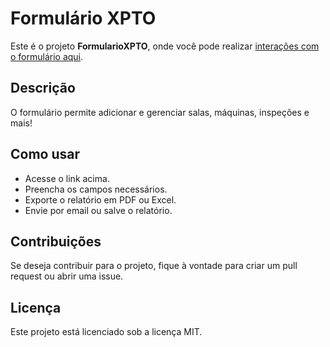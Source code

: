 # Formulário XPTO

Este é o projeto **FormularioXPTO**, onde você pode realizar [interações com o formulário aqui](https://alvaroportelinha.github.io/FormularioXPTO/).

## Descrição

O formulário permite adicionar e gerenciar salas, máquinas, inspeções e mais!

## Como usar

- Acesse o link acima.
- Preencha os campos necessários.
- Exporte o relatório em PDF ou Excel.
- Envie por email ou salve o relatório.

## Contribuições

Se deseja contribuir para o projeto, fique à vontade para criar um pull request ou abrir uma issue.

## Licença

Este projeto está licenciado sob a licença MIT.
